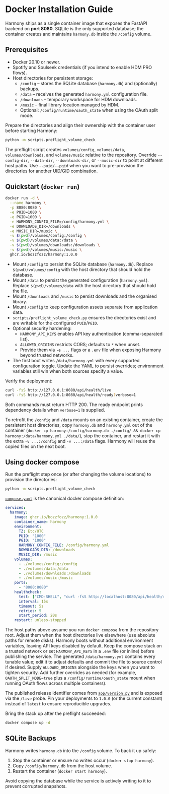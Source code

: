 # Docker Installation Guide

Harmony ships as a single container image that exposes the FastAPI backend on
**port 8080**. SQLite is the only supported database; the container creates and
maintains `harmony.db` inside the `/config` volume.

## Prerequisites

- Docker 20.10 or newer.
- Spotify and Soulseek credentials (if you intend to enable HDM PRO flows).
- Host directories for persistent storage:
  - `/config` – stores the SQLite database (`harmony.db`) and (optionally) backups.
  - `/data` – receives the generated `harmony.yml` configuration file.
  - `/downloads` – temporary workspace for HDM downloads.
  - `/music` – final library location managed by HDM.
  - Optional: `/config/runtime/oauth_state` when using the OAuth split mode.

Prepare the directories and align their ownership with the container user
before starting Harmony:

```bash
python -m scripts.preflight_volume_check
```

The preflight script creates `volumes/config`, `volumes/data`,
`volumes/downloads`, and `volumes/music` relative to the repository. Override
`--config-dir`, `--data-dir`, `--downloads-dir`, or `--music-dir` to point at
different host paths. Use `--puid/--pgid` when you want to pre-provision the
directories for another UID/GID combination.

## Quickstart (`docker run`)

```bash
docker run -d \
  --name harmony \
  -p 8080:8080 \
  -e PUID=1000 \
  -e PGID=1000 \
  -e HARMONY_CONFIG_FILE=/config/harmony.yml \
  -e DOWNLOADS_DIR=/downloads \
  -e MUSIC_DIR=/music \
  -v $(pwd)/volumes/config:/config \
  -v $(pwd)/volumes/data:/data \
  -v $(pwd)/volumes/downloads:/downloads \
  -v $(pwd)/volumes/music:/music \
  ghcr.io/bozzfozz/harmony:1.0.0
```

- Mount `/config` to persist the SQLite database (`harmony.db`). Replace
  `$(pwd)/volumes/config` with the host directory that should hold the database.
- Mount `/data` to persist the generated configuration (`harmony.yml`). Replace
  `$(pwd)/volumes/data` with the host directory that should hold the file.
- Mount `/downloads` and `/music` to persist downloads and the organised
  library.
- Mount `/config` to keep configuration assets separate from application data.
- `scripts/preflight_volume_check.py` ensures the directories exist and are
  writable for the configured `PUID`/`PGID`.
- Optional security hardening:
  - `HARMONY_API_KEYS` enables API key authentication (comma-separated list).
  - `ALLOWED_ORIGINS` restricts CORS; defaults to `*` when unset.
  - Provide them via `-e ...` flags or a `.env` file when exposing Harmony
    beyond trusted networks.
- The first boot writes `/data/harmony.yml` with every supported configuration
  toggle. Update the YAML to persist overrides; environment variables still win
  when both sources specify a value.

Verify the deployment:

```bash
curl -fsS http://127.0.0.1:8080/api/health/live
curl -fsS http://127.0.0.1:8080/api/health/ready?verbose=1
```

Both commands must return HTTP 200. The ready endpoint prints dependency details when
`verbose=1` is supplied.

To retrofit the `/config` and `/data` mounts on an existing container, create
the persistent host directories, copy `harmony.db` and `harmony.yml` out of the
container (`docker cp harmony:/config/harmony.db ./config/ && docker cp
harmony:/data/harmony.yml ./data/`), stop the container, and restart it with the
extra `-v ...:/config` and `-v ...:/data` flags. Harmony will reuse the copied
files on the next boot.

## Using docker compose

Run the preflight step once (or after changing the volume locations) to provision
the directories:

```bash
python -m scripts.preflight_volume_check
```

[`compose.yaml`](../../compose.yaml) is the canonical docker compose definition:

```yaml
services:
  harmony:
    image: ghcr.io/bozzfozz/harmony:1.0.0
    container_name: harmony
    environment:
      TZ: Etc/UTC
      PUID: "1000"
      PGID: "1000"
      HARMONY_CONFIG_FILE: /config/harmony.yml
      DOWNLOADS_DIR: /downloads
      MUSIC_DIR: /music
    volumes:
      - ./volumes/config:/config
      - ./volumes/data:/data
      - ./volumes/downloads:/downloads
      - ./volumes/music:/music
    ports:
      - "8080:8080"
    healthcheck:
      test: ["CMD-SHELL", "curl -fsS http://localhost:8080/api/health/ready || exit 1"]
      interval: 15s
      timeout: 5s
      retries: 5
      start_period: 20s
    restart: unless-stopped
```

The host paths above assume you run `docker compose` from the repository root.
Adjust them when the host directories live elsewhere (use absolute paths for
remote disks). Harmony boots without additional environment
variables, leaving API keys disabled by default. Keep the compose stack on a
trusted network or set `HARMONY_API_KEYS` in a `.env` file (or inline) before
publishing the service. The generated `/data/harmony.yml` contains every tunable
value; edit it to adjust defaults and commit the file to source control if
desired. Supply `ALLOWED_ORIGINS` alongside the keys when you want to tighten
security. Add further overrides as needed (for example,
`OAUTH_SPLIT_MODE=true` plus a `/config/runtime/oauth_state` mount when running OAuth
flows across multiple containers).

The published release identifier comes from [`app/version.py`](../../app/version.py)
and is exposed via the `/live` probe. Pin your deployments to `1.0.0` (or the
current constant) instead of `latest` to ensure reproducible upgrades.

Bring the stack up after the preflight succeeded:

```bash
docker compose up -d
```

## SQLite Backups

Harmony writes `harmony.db` into the `/config` volume. To back it up safely:

1. Stop the container or ensure no writes occur (`docker stop harmony`).
2. Copy `/config/harmony.db` from the host volume.
3. Restart the container (`docker start harmony`).

Avoid copying the database while the service is actively writing to it to prevent
corrupted snapshots.
